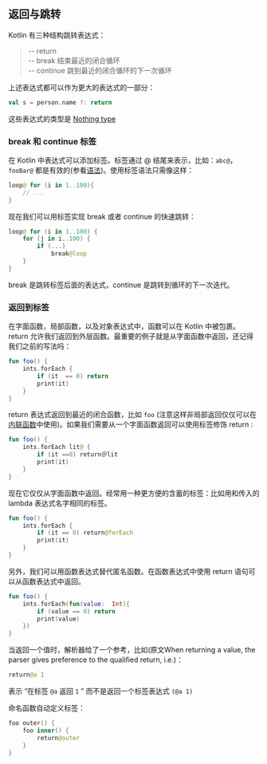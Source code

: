 ## 返回与跳转
Kotlin 有三种结构跳转表达式：

> -- return   
> -- break 结束最近的闭合循环  
> -- continue 跳到最近的闭合循环的下一次循环  

上述表达式都可以作为更大的表达式的一部分：

```kotlin
val s = person.name ?: return
```

这些表达式的类型是 [Nothing type](http://kotlinlang.org/docs/reference/exceptions.html#the-nothing-type)

### break 和 continue 标签
在 Kotlin 中表达式可以添加标签。标签通过 @ 结尾来表示，比如：`abc@`，`fooBar@` 都是有效的(参看[语法](http://kotlinlang.org/docs/reference/grammar.html#label))。使用标签语法只需像这样：

```kotlin
loop@ for (i in 1..100){
	// ...
}
```

现在我们可以用标签实现 break 或者 continue 的快速跳转：

```kotlin
loop@ for (i in 1..100) {
	for (j in i..100) {
		if (...)
			break@loop
	}
}
```

break 是跳转标签后面的表达式，continue 是跳转到循环的下一次迭代。

###  返回到标签
在字面函数，局部函数，以及对象表达式中，函数可以在 Kotlin 中被包裹。return 允许我们返回到外层函数。最重要的例子就是从字面函数中返回，还记得我们之前的写法吗：

```kotlin
fun foo() {
	ints.forEach {
		if (it  == 0) return
		print(it)
	}
}
```

return 表达式返回到最近的闭合函数，比如 `foo` (注意这样非局部返回仅仅可以在[内联函数](http://kotlinlang.org/docs/reference/inline-functions.html)中使用)。如果我们需要从一个字面函数返回可以使用标签修饰 return :

```kotlin
fun foo() {
	ints.forEach lit@ {
		if (it ==0) return＠lit
		print(it)
	}
}
```

现在它仅仅从字面函数中返回。经常用一种更方便的含蓄的标签：比如用和传入的 lambda 表达式名字相同的标签。

```kotlin
fun foo() {
	ints.forEach {
		if (it == 0) return@forEach
		print(it)
	}
}
```

另外，我们可以用函数表达式替代匿名函数。在函数表达式中使用 return 语句可以从函数表达式中返回。

```kotlin
fun foo() {
	ints.forEach(fun(value:  Int){
		if (value == 0) return
		print(value)
	})
}
```


当返回一个值时，解析器给了一个参考，比如(原文When returning a value, the parser gives preference to the qualified return, i.e.)：

```kotlin
return@a 1
```

表示 “在标签 `@a` 返回 `1` ” 而不是返回一个标签表达式 `(@a 1)`

命名函数自动定义标签：

```kotlin
foo outer() {
	foo inner() {
		return@outer
	}
}
```
